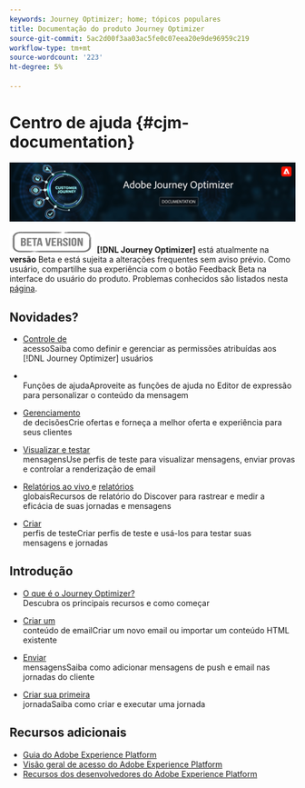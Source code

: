 ```yaml
---
keywords: Journey Optimizer; home; tópicos populares
title: Documentação do produto Journey Optimizer
source-git-commit: 5ac2d00f3aa03ac5fe0c07eea20e9de96959c219
workflow-type: tm+mt
source-wordcount: '223'
ht-degree: 5%

---
```


# Centro de ajuda {#cjm-documentation}

![](using/assets/do-not-localize/banner-cjm.png)

![](using/assets/do-not-localize/badge.png)
**[!DNL Journey Optimizer]** está atualmente na  **versão** Beta e está sujeita a alterações frequentes sem aviso prévio. Como usuário, compartilhe sua experiência com o botão Feedback Beta na interface do usuário do produto. Problemas conhecidos são listados nesta [página](using/known-issues.md).

## Novidades?

* [Controle de ](using/administration/permissions-overview.md) </br> acessoSaiba como definir e gerenciar as permissões atribuídas aos  [!DNL Journey Optimizer] usuários

* [](using/personalization/functions/functions.md) </br> Funções de ajudaAproveite as funções de ajuda no Editor de expressão para personalizar o conteúdo da mensagem

* [Gerenciamento ](using/offers/get-started/starting-offer-decisioning.md) </br> de decisõesCrie ofertas e forneça a melhor oferta e experiência para seus clientes

* [Visualizar e testar ](using/preview.md) </br> mensagensUse perfis de teste para visualizar mensagens, enviar provas e controlar a renderização de email

* [Relatórios ao vivo ](using/reports/live-report.md) e  [relatórios ](using/reports/global-report.md)</br> globaisRecursos de relatório do Discover para rastrear e medir a eficácia de suas jornadas e mensagens

* [Criar ](using/building-journeys/creating-test-profiles.md) </br> perfis de testeCriar perfis de teste e usá-los para testar suas mensagens e jornadas

## Introdução

* [O que é o Journey Optimizer?](using/get-started.md) </br> Descubra os principais recursos e como começar

* [Criar um ](using/design-emails.md) </br>conteúdo de emailCriar um novo email ou importar um conteúdo HTML existente

* [Enviar ](using/building-journeys/journey.md) </br> mensagensSaiba como adicionar mensagens de push e email nas jornadas do cliente

* [Criar sua primeira ](using/building-journeys/journeys-uc.md) </br>jornadaSaiba como criar e executar uma jornada

## Recursos adicionais

* [Guia do Adobe Experience Platform](https://experienceleague.adobe.com/docs/experience-platform/landing/home.html)
* [Visão geral de acesso do Adobe Experience Platform](https://experienceleague.adobe.com/docs/experience-platform/access-control/home.html)
* [Recursos dos desenvolvedores do Adobe Experience Platform](https://business.adobe.com/br/products/experience-platform/documentation-and-developer-resources.html)
